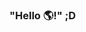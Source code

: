 ### "Hello 🌎!" ;D

<!--
**JhenniferK/JhenniferK** is a ✨ _special_ ✨ repository because its `README.md` (this file) appears on your GitHub profile.

Me chamo Jhennifer, sou estudante no curso técnico em informática pelo Instituto Federal da Paraíba e utilizo GitHub para armazenar resoluções dos exercícios que resolvo no Bee Crowd, bem como dos solicitados pelos meus professores. 
